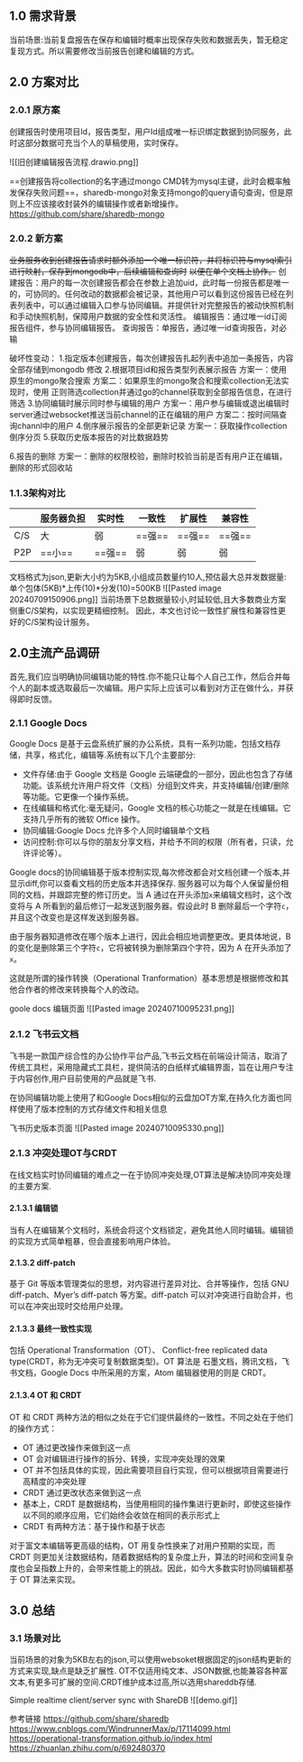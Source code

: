 
## 1.0 需求背景

当前场景:当前复盘报告在保存和编辑时概率出现保存失败和数据丢失，暂无稳定复现方式。所以需要修改当前报告创建和编辑的方式。

## 2.0 方案对比

### 2.0.1 原方案

创建报告时使用项目Id，报告类型，用户Id组成唯一标识绑定数据到协同服务，此时这部分数据可充当个人的草稿使用，实时保存。

![[旧创建编辑报告流程.drawio.png]]

==创建报告将collection的名字通过mongo CMD转为mysql主键，此时会概率触发保存失败问题==，sharedb-mongo对象支持mongo的query语句查询，但是原则上不应该接收封装外的编辑操作或者新增操作。https://github.com/share/sharedb-mongo
### 2.0.2 新方案

~~业务服务收到创建报告请求时额外添加一个唯一标识符，并将标识符与mysql索引进行映射，保存到mongodb中，后续编辑和查询时~~
~~以便在单个文档上协作。~~
创建报告：用户的每一次创建报告都会在参数上追加uid，此时每一份报告都是唯一的，可协同的。任何改动的数据都会被记录，其他用户可以看到这份报告已经在列表列表中，可以通过编辑入口参与协同编辑。并提供针对完整报告的被动快照机制和手动快照机制，保障用户数据的安全性和灵活性。
编辑报告：通过唯一id订阅报告组件，参与协同编辑报告。
查询报告：单报告，通过唯一id查询报告，对必输



破坏性变动：
1.指定版本创建报告，每次创建报告扎起列表中追加一条报告，内容全部存储到mongodb
修改
2.根据项目id和报告类型列表展示报告
方案一：使用原生的mongo聚合搜索
方案二：如果原生的mongo聚合和搜索collection无法实现时，使用 正则筛选collection并通过go的channel获取到全部报告信息，在进行筛选
3.协同编辑时展示同时参与编辑的用户
方案一：用户参与编辑或退出编辑时server通过websocket推送当前channel的正在编辑的用户
方案二：按时间隔查询channl中的用户
4.倒序展示报告的全部更新记录
方案一：获取操作collection倒序分页
5.获取历史版本报告的对比数据趋势

6.报告的删除
方案一：删除的权限校验，删除时校验当前是否有用户正在编辑，删除的形式回收站

### 1.1.3架构对比

|     | 服务器负担 | 实时性 | 一致性   | 扩展性   | 兼容性   |
| --- | ----- | ------- | ----- | ----- | ----- |
| C/S | 大     | 弱       | ==强== | ==强== | ==强== |
| P2P | ==小== | ==强==   | 弱     | 弱     | 弱     |


文档格式为json,更新大小约为5KB,小组成员数量约10人,预估最大总并发数据量:单个包体(5KB)*上传(10)*分发(10)=500KB
![[Pasted image 20240709150906.png]]
当前场景下总数据量较小,时延较低,且大多数商业方案侧重C/S架构，以实现更精细控制。 因此，本文也讨论一致性扩展性和兼容性更好的C/S架构设计服务。

## 2.0主流产品调研
首先,我们应当明确协同编辑功能的特性.你不能只让每个人自己工作，然后合并每个人的副本或选取最后一次编辑。用户实际上应该可以看到对方正在做什么，并获得即时反馈。

### 2.1.1 Google Docs

Google Docs 是基于云盘系统扩展的办公系统，具有一系列功能，包括文档存储，共享，格式化，编辑等.系统有以下几个主要部分:
- 文件存储:由于 Google 文档是 Google 云端硬盘的一部分，因此也包含了存储功能。该系统允许用户将文件（文档）分组到文件夹，并支持编辑/创建/删除等功能。它更像一个操作系统。
- 在线编辑和格式化:毫无疑问，Google 文档的核心功能之一就是在线编辑。它支持几乎所有的微软 Office 操作。
- 协同编辑:Google Docs 允许多个人同时编辑单个文档
- 访问控制:你可以与你的朋友分享文档，并给予不同的权限（所有者，只读，允许评论等）。

Google docs的协同编辑基于版本控制实现,每次修改都会对文档创建一个版本,并显示diff,你可以查看文档的历史版本并选择保存.
服务器可以为每个人保留量份相同的文档，并跟踪完整的修订历史。当 A 通过在开头添加`x`来编辑文档时，这个改变将与 A 所看到的最后修订一起发送到服务器。假设此时 B 删除最后一个字符`c`，并且这个改变也是这样发送到服务器。

由于服务器知道修改在哪个版本上进行，因此会相应地调整更改。更具体地说，B 的变化是删除第三个字符`c`，它将被转换为删除第四个字符，因为 A 在开头添加了`x`。

这就是所谓的操作转换（Operational Tranformation）基本思想是根据修改和其他合作者的修改来转换每个人的改动。

goole docs 编辑页面
![[Pasted image 20240710095231.png]]



### 2.1.2 飞书云文档

飞书是一款国产综合性的办公协作平台产品,飞书云文档在前端设计简洁，取消了传统工具栏，采用隐藏式工具栏，提供简洁的白纸样式编辑界面，旨在让用户专注于内容创作,用户目前使用的产品就是飞书.

在协同编辑功能上使用了和Google Docs相似的云盘加OT方案,在持久化方面也同样使用了版本控制的方式存储文件和相关信息

飞书历史版本页面
![[Pasted image 20240710095330.png]]


### 2.1.3 冲突处理OT与CRDT

在线文档实时协同编辑的难点之一在于协同冲突处理,OT算法是解决协同冲突处理的主要方案.

#### 2.1.3.1 编辑锁

当有人在编辑某个文档时，系统会将这个文档锁定，避免其他人同时编辑。编辑锁的实现方式简单粗暴，但会直接影响用户体验。

#### 2.1.3.2 diff-patch

基于 Git 等版本管理类似的思想，对内容进行差异对比、合并等操作，包括 GNU diff-patch、Myer’s diff-patch 等方案。diff-patch 可以对冲突进行自助合并，也可以在冲突出现时交给用户处理。

#### 2.1.3.3 最终一致性实现

包括 Operational Transformation（OT）、 Conflict-free replicated data type(CRDT，称为无冲突可复制数据类型)。OT 算法是 石墨文档，腾讯文档，飞书文档，Google Docs 中所采用的方案，Atom 编辑器使用的则是 CRDT。

  
#### 2.1.3.4 OT 和 CRDT

OT 和 CRDT 两种方法的相似之处在于它们提供最终的一致性。不同之处在于他们的操作方式：

- OT 通过更改操作来做到这一点
- OT 会对编辑进行操作的拆分、转换，实现冲突处理的效果
- OT 并不包括具体的实现，因此需要项目自行实现，但可以根据项目需要进行高精度的冲突处理
- CRDT 通过更改状态来做到这一点
- 基本上，CRDT 是数据结构，当使用相同的操作集进行更新时，即使这些操作以不同的顺序应用，它们始终会收敛在相同的表示形式上
- CRDT 有两种方法：基于操作和基于状态

对于富文本编辑等更高级的结构，OT 用复杂性换来了对用户预期的实现，而 CRDT 则更加关注数据结构，随着数据结构的复杂度上升，算法的时间和空间复杂度也会呈指数上升的，会带来性能上的挑战。因此，如今大多数实时协同编辑都基于 OT 算法来实现。

## 3.0 总结

### 3.1 场景对比
当前场景的对象为5KB左右的json,可以使用websoket根据固定的json结构更新的方式来实现,缺点是缺乏扩展性.
OT不仅适用纯文本、JSON数据,也能兼容各种富文本,有更多可扩展的空间.CRDT维护成本过高,所以选用shareddb存储.

Simple realtime client/server sync with ShareDB
![[demo.gif]]



参考链接
https://github.com/share/sharedb
https://www.cnblogs.com/WindrunnerMax/p/17114099.html
https://operational-transformation.github.io/index.html
https://zhuanlan.zhihu.com/p/692480370